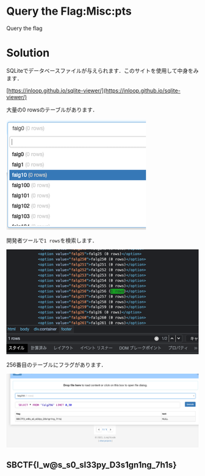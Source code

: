 # Query the Flag:Misc:pts

Query the flag

# Solution

SQLiteでデータベースファイルが与えられます．このサイトを使用して中身をみます．

[https://inloop.github.io/sqlite-viewer/](https://inloop.github.io/sqlite-viewer/)

大量の0 rowsのテーブルがあります．

![](./images/db.png)

開発者ツールで`1 rows`を検索します．

![](./images/db2.png)

256番目のテーブルにフラグがあります．

![](./images/db3.png)


## SBCTF{I_w@s_s0_sl33py_D3s1gn1ng_7h1s}